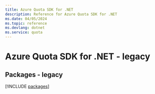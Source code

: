 ```yaml
---
title: Azure Quota SDK for .NET
description: Reference for Azure Quota SDK for .NET
ms.date: 04/05/2024
ms.topic: reference
ms.devlang: dotnet
ms.service: quota
---
```

# Azure Quota SDK for .NET - legacy
## Packages - legacy
[!INCLUDE [packages](quota-index.md)]